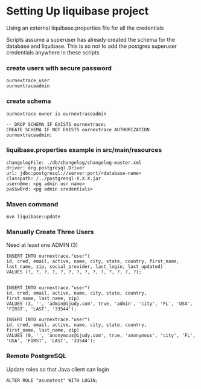 # Setting Up liquibase project 
Using an external liquibase.properties file for all the credentials

Scripts assume a superuser has already created the schema for the
database and liquibase. This is so not to add the postgres superuser
credentials anywhere in these scripts

### create users with secure password
    ournextrace_user
    ournextraceadmin

### create schema
    ournextrace owner is ournextraceadmin

    -- DROP SCHEMA IF EXISTS ournextrace;
    CREATE SCHEMA IF NOT EXISTS ournextrace AUTHORIZATION ournextraceadmin;

### liquibase.properties example in src/main/resources

    changelogFile: ./db/changelog/changelog-master.xml
    driver: org.postgresql.Driver
    url: jdbc:postgresql://server:port/<database-name>
    classpath: /../postgresql-X.X.X.jar
    usern@me: <pg admin usr name>
    pa$$w0rd: <pg admin credentials>

### Maven command

    mvn liquibase:update

### Manually Create Three Users

Need at least one ADMIN (3)

    INSERT INTO ournextrace."user"(
    id, cred, email, active, name, city, state, country, first_name, last_name, zip, social_provider, last_login, last_updated)
    VALUES (?, ?, ?, ?, ?, ?, ?, ?, ?, ?, ?, ?, ?, ?);


    INSERT INTO ournextrace."user"(
    id, cred, email, active, name, city, state, country,
    first_name, last_name, zip)
    VALUES (3, '', 'admin@ijudy.com', true, 'admin', 'city', 'FL', 'USA', 'FIRST', 'LAST', '33544');

    INSERT INTO ournextrace."user"(
    id, cred, email, active, name, city, state, country,
    first_name, last_name, zip)
    VALUES (0, '', 'anonymous@ijudy.com', true, 'anonymous', 'city', 'FL', 'USA', 'FIRST', 'LAST', '33544');

### Remote PostgreSQL
Update roles so that Java client can login

    ALTER ROLE "asunotest" WITH LOGIN;